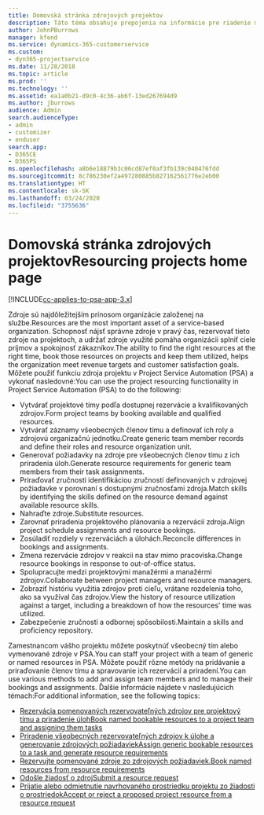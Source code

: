 ```yaml
---
title: Domovská stránka zdrojových projektov
description: Táto téma obsahuje prepojenia na informácie pre riadenie možností v Project Service Automation (PSA) pre Dynamics 365.
author: JohnPBurrows
manager: kfend
ms.service: dynamics-365-customerservice
ms.custom:
- dyn365-projectservice
ms.date: 11/28/2018
ms.topic: article
ms.prod: ''
ms.technology: ''
ms.assetid: ea1a0b21-d9c0-4c36-ab6f-13ed267694d9
ms.author: jburrows
audience: Admin
search.audienceType:
- admin
- customizer
- enduser
search.app:
- D365CE
- D365PS
ms.openlocfilehash: a8b6e18879b3c06cd87ef0af3fb139c040476fdd
ms.sourcegitcommit: 8c786230ef2a497280885b827162561776e2eb00
ms.translationtype: HT
ms.contentlocale: sk-SK
ms.lasthandoff: 03/24/2020
ms.locfileid: "3755636"
---
```

# <a name="resourcing-projects-home-page"></a><span data-ttu-id="c7ab2-103">Domovská stránka zdrojových projektov</span><span class="sxs-lookup"><span data-stu-id="c7ab2-103">Resourcing projects home page</span></span>

[!INCLUDE[cc-applies-to-psa-app-3.x](../includes/cc-applies-to-psa-app-3x.md)]

<span data-ttu-id="c7ab2-104">Zdroje sú najdôležitejším prínosom organizácie založenej na službe.</span><span class="sxs-lookup"><span data-stu-id="c7ab2-104">Resources are the most important asset of a service-based organization.</span></span> <span data-ttu-id="c7ab2-105">Schopnosť nájsť správne zdroje v pravý čas, rezervovať tieto zdroje na projektoch, a udržať zdroje využité pomáha organizácii splniť ciele príjmov a spokojnosť zákazníkov.</span><span class="sxs-lookup"><span data-stu-id="c7ab2-105">The ability to find the right resources at the right time, book those resources on projects and keep them utilized, helps the organization meet revenue targets and customer satisfaction goals.</span></span> <span data-ttu-id="c7ab2-106">Môžete použiť funkciu zdroja projektu v Project Service Automation (PSA) a vykonať nasledovné:</span><span class="sxs-lookup"><span data-stu-id="c7ab2-106">You can use the project resourcing functionality in Project Service Automation (PSA) to do the following:</span></span>

- <span data-ttu-id="c7ab2-107">Vytvárať projektové tímy podľa dostupnej rezervácie a kvalifikovaných zdrojov.</span><span class="sxs-lookup"><span data-stu-id="c7ab2-107">Form project teams by booking available and qualified resources.</span></span>
- <span data-ttu-id="c7ab2-108">Vytvárať záznamy všeobecných členov tímu a definovať ich roly a zdrojovú organizačnú jednotku.</span><span class="sxs-lookup"><span data-stu-id="c7ab2-108">Create generic team member records and define their roles and resource organization unit.</span></span>
- <span data-ttu-id="c7ab2-109">Generovať požiadavky na zdroje pre všeobecných členov tímu z ich priradenia úloh.</span><span class="sxs-lookup"><span data-stu-id="c7ab2-109">Generate resource requirements for generic team members from their task assignments.</span></span>
- <span data-ttu-id="c7ab2-110">Priraďovať zručnosti identifikáciou zručností definovaných v zdrojovej požiadavke v porovnaní s dostupnými zručnosťami zdroja.</span><span class="sxs-lookup"><span data-stu-id="c7ab2-110">Match skills by identifying the skills defined on the resource demand against available resource skills.</span></span>
- <span data-ttu-id="c7ab2-111">Nahraďte zdroje.</span><span class="sxs-lookup"><span data-stu-id="c7ab2-111">Substitute resources.</span></span>
- <span data-ttu-id="c7ab2-112">Zarovnať priradenia projektového plánovania a rezervácií zdroja.</span><span class="sxs-lookup"><span data-stu-id="c7ab2-112">Align project schedule assignments and resource bookings.</span></span>
- <span data-ttu-id="c7ab2-113">Zosúladiť rozdiely v rezerváciách a úlohách.</span><span class="sxs-lookup"><span data-stu-id="c7ab2-113">Reconcile differences in bookings and assignments.</span></span>
- <span data-ttu-id="c7ab2-114">Zmena rezervácie zdrojov v reakcii na stav mimo pracoviska.</span><span class="sxs-lookup"><span data-stu-id="c7ab2-114">Change resource bookings in response to out-of-office status.</span></span>
- <span data-ttu-id="c7ab2-115">Spolupracujte medzi projektovými manažérmi a manažérmi zdrojov.</span><span class="sxs-lookup"><span data-stu-id="c7ab2-115">Collaborate between project managers and resource managers.</span></span>
- <span data-ttu-id="c7ab2-116">Zobraziť históriu využitia zdrojov proti cieľu, vrátane rozdelenia toho, ako sa využíval čas zdrojov.</span><span class="sxs-lookup"><span data-stu-id="c7ab2-116">View the history of resource utilization against a target, including a breakdown of how the resources' time was utilized.</span></span>
- <span data-ttu-id="c7ab2-117">Zabezpečenie zručností a odbornej spôsobilosti.</span><span class="sxs-lookup"><span data-stu-id="c7ab2-117">Maintain a skills and proficiency repository.</span></span>


<span data-ttu-id="c7ab2-118">Zamestnancom vášho projektu môžete poskytnúť všeobecný tím alebo vymenované zdroje v PSA.</span><span class="sxs-lookup"><span data-stu-id="c7ab2-118">You can staff your project with a team of generic or named resources in PSA.</span></span> <span data-ttu-id="c7ab2-119">Môžete použiť rôzne metódy na pridávanie a priraďovanie členov tímu a spravovanie ich rezervácií a priradení.</span><span class="sxs-lookup"><span data-stu-id="c7ab2-119">You can use various methods to add and assign team members and to manage their bookings and assignments.</span></span> <span data-ttu-id="c7ab2-120">Ďalšie informácie nájdete v nasledujúcich témach:</span><span class="sxs-lookup"><span data-stu-id="c7ab2-120">For additional information, see the following topics:</span></span>

- [<span data-ttu-id="c7ab2-121">Rezervácia pomenovaných rezervovateľných zdrojov pre projektový tímu a priradenie úloh</span><span class="sxs-lookup"><span data-stu-id="c7ab2-121">Book named bookable resources to a project team and assigning them tasks</span></span>](assign-named-bookable-resource.md)
- [<span data-ttu-id="c7ab2-122">Priradenie všeobecných rezervovateľných zdrojov k úlohe a generovanie zdrojových požiadaviek</span><span class="sxs-lookup"><span data-stu-id="c7ab2-122">Assign generic bookable resources to a task and generate resource requirements</span></span>](assign-generic-bookable-resource.md)
- [<span data-ttu-id="c7ab2-123">Rezervujte pomenované zdroje zo zdrojových požiadaviek.</span><span class="sxs-lookup"><span data-stu-id="c7ab2-123">Book named resources from resource requirements</span></span>](book-named-resource.md)
- [<span data-ttu-id="c7ab2-124">Odošle žiadosť o zdroj</span><span class="sxs-lookup"><span data-stu-id="c7ab2-124">Submit a resource request</span></span>](submit-resource-request.md)
- [<span data-ttu-id="c7ab2-125">Prijatie alebo odmietnutie navrhovaného prostriedku projektu zo žiadosti o prostriedok</span><span class="sxs-lookup"><span data-stu-id="c7ab2-125">Accept or reject a proposed project resource from a resource request</span></span>](accept-reject-proposed-resource.md)
